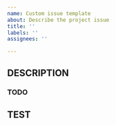 ```yaml
---
name: Custom issue template
about: Describe the project issue
title: ''
labels: ''
assignees: ''

---
```


## DESCRIPTION

### TODO

## TEST
